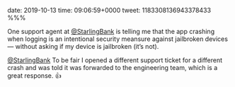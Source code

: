 date: 2019-10-13
time: 09:06:59+0000
tweet: 1183308136943378433
%%%

One support agent at [@StarlingBank](https://twitter.com/StarlingBank) is telling me that the app crashing when logging is an intentional security meansure against jailbroken devices — without asking if my device is jailbroken (it’s not).

[@StarlingBank](https://twitter.com/StarlingBank) To be fair I opened a different support ticket for a different crash and was told it was forwarded to the engineering team, which is a great response. 👍
